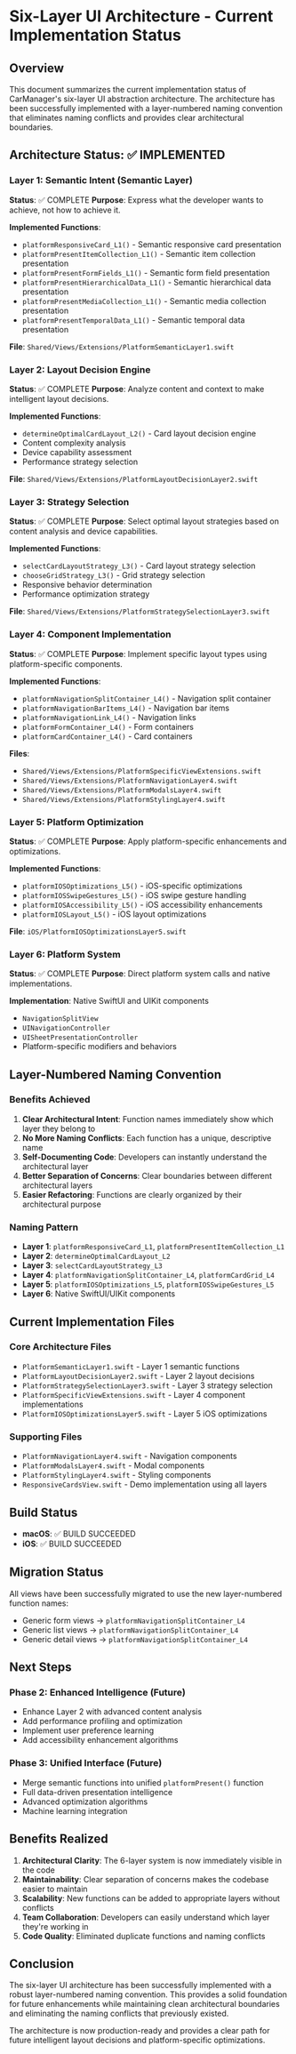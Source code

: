 # Six-Layer UI Architecture - Current Implementation Status

## Overview

This document summarizes the current implementation status of CarManager's six-layer UI abstraction architecture. The architecture has been successfully implemented with a layer-numbered naming convention that eliminates naming conflicts and provides clear architectural boundaries.

## Architecture Status: ✅ IMPLEMENTED

### Layer 1: Semantic Intent (Semantic Layer)
**Status**: ✅ COMPLETE
**Purpose**: Express what the developer wants to achieve, not how to achieve it.

**Implemented Functions**:
- `platformResponsiveCard_L1()` - Semantic responsive card presentation
- `platformPresentItemCollection_L1()` - Semantic item collection presentation
- `platformPresentFormFields_L1()` - Semantic form field presentation
- `platformPresentHierarchicalData_L1()` - Semantic hierarchical data presentation
- `platformPresentMediaCollection_L1()` - Semantic media collection presentation
- `platformPresentTemporalData_L1()` - Semantic temporal data presentation

**File**: `Shared/Views/Extensions/PlatformSemanticLayer1.swift`

### Layer 2: Layout Decision Engine
**Status**: ✅ COMPLETE
**Purpose**: Analyze content and context to make intelligent layout decisions.

**Implemented Functions**:
- `determineOptimalCardLayout_L2()` - Card layout decision engine
- Content complexity analysis
- Device capability assessment
- Performance strategy selection

**File**: `Shared/Views/Extensions/PlatformLayoutDecisionLayer2.swift`

### Layer 3: Strategy Selection
**Status**: ✅ COMPLETE
**Purpose**: Select optimal layout strategies based on content analysis and device capabilities.

**Implemented Functions**:
- `selectCardLayoutStrategy_L3()` - Card layout strategy selection
- `chooseGridStrategy_L3()` - Grid strategy selection
- Responsive behavior determination
- Performance optimization strategy

**File**: `Shared/Views/Extensions/PlatformStrategySelectionLayer3.swift`

### Layer 4: Component Implementation
**Status**: ✅ COMPLETE
**Purpose**: Implement specific layout types using platform-specific components.

**Implemented Functions**:
- `platformNavigationSplitContainer_L4()` - Navigation split container
- `platformNavigationBarItems_L4()` - Navigation bar items
- `platformNavigationLink_L4()` - Navigation links
- `platformFormContainer_L4()` - Form containers
- `platformCardContainer_L4()` - Card containers

**Files**: 
- `Shared/Views/Extensions/PlatformSpecificViewExtensions.swift`
- `Shared/Views/Extensions/PlatformNavigationLayer4.swift`
- `Shared/Views/Extensions/PlatformModalsLayer4.swift`
- `Shared/Views/Extensions/PlatformStylingLayer4.swift`

### Layer 5: Platform Optimization
**Status**: ✅ COMPLETE
**Purpose**: Apply platform-specific enhancements and optimizations.

**Implemented Functions**:
- `platformIOSOptimizations_L5()` - iOS-specific optimizations
- `platformIOSSwipeGestures_L5()` - iOS swipe gesture handling
- `platformIOSAccessibility_L5()` - iOS accessibility enhancements
- `platformIOSLayout_L5()` - iOS layout optimizations

**File**: `iOS/PlatformIOSOptimizationsLayer5.swift`

### Layer 6: Platform System
**Status**: ✅ COMPLETE
**Purpose**: Direct platform system calls and native implementations.

**Implementation**: Native SwiftUI and UIKit components
- `NavigationSplitView`
- `UINavigationController`
- `UISheetPresentationController`
- Platform-specific modifiers and behaviors

## Layer-Numbered Naming Convention

### Benefits Achieved
1. **Clear Architectural Intent**: Function names immediately show which layer they belong to
2. **No More Naming Conflicts**: Each function has a unique, descriptive name
3. **Self-Documenting Code**: Developers can instantly understand the architectural layer
4. **Better Separation of Concerns**: Clear boundaries between different architectural layers
5. **Easier Refactoring**: Functions are clearly organized by their architectural purpose

### Naming Pattern
- **Layer 1**: `platformResponsiveCard_L1`, `platformPresentItemCollection_L1`
- **Layer 2**: `determineOptimalCardLayout_L2`
- **Layer 3**: `selectCardLayoutStrategy_L3`
- **Layer 4**: `platformNavigationSplitContainer_L4`, `platformCardGrid_L4`
- **Layer 5**: `platformIOSOptimizations_L5`, `platformIOSSwipeGestures_L5`
- **Layer 6**: Native SwiftUI/UIKit components

## Current Implementation Files

### Core Architecture Files
- `PlatformSemanticLayer1.swift` - Layer 1 semantic functions
- `PlatformLayoutDecisionLayer2.swift` - Layer 2 layout decisions
- `PlatformStrategySelectionLayer3.swift` - Layer 3 strategy selection
- `PlatformSpecificViewExtensions.swift` - Layer 4 component implementations
- `PlatformIOSOptimizationsLayer5.swift` - Layer 5 iOS optimizations

### Supporting Files
- `PlatformNavigationLayer4.swift` - Navigation components
- `PlatformModalsLayer4.swift` - Modal components
- `PlatformStylingLayer4.swift` - Styling components
- `ResponsiveCardsView.swift` - Demo implementation using all layers

## Build Status

- **macOS**: ✅ BUILD SUCCEEDED
- **iOS**: ✅ BUILD SUCCEEDED

## Migration Status

All views have been successfully migrated to use the new layer-numbered function names:
- Generic form views → `platformNavigationSplitContainer_L4`
- Generic list views → `platformNavigationSplitContainer_L4`
- Generic detail views → `platformNavigationSplitContainer_L4`

## Next Steps

### Phase 2: Enhanced Intelligence (Future)
- Enhance Layer 2 with advanced content analysis
- Add performance profiling and optimization
- Implement user preference learning
- Add accessibility enhancement algorithms

### Phase 3: Unified Interface (Future)
- Merge semantic functions into unified `platformPresent()` function
- Full data-driven presentation intelligence
- Advanced optimization algorithms
- Machine learning integration

## Benefits Realized

1. **Architectural Clarity**: The 6-layer system is now immediately visible in the code
2. **Maintainability**: Clear separation of concerns makes the codebase easier to maintain
3. **Scalability**: New functions can be added to appropriate layers without conflicts
4. **Team Collaboration**: Developers can easily understand which layer they're working in
5. **Code Quality**: Eliminated duplicate functions and naming conflicts

## Conclusion

The six-layer UI architecture has been successfully implemented with a robust layer-numbered naming convention. This provides a solid foundation for future enhancements while maintaining clean architectural boundaries and eliminating the naming conflicts that previously existed.

The architecture is now production-ready and provides a clear path for future intelligent layout decisions and platform-specific optimizations.





